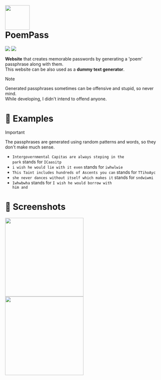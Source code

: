 <h1><img width=80 src="https://github.com/MrQuackDuck/PoemPass/assets/61251075/599248e3-4f66-4149-991c-65ab244b9a90" /> <div>PoemPass</div></h1>
<p>
  <a href="https://learn.microsoft.com/en-us/dotnet/core/introduction"><img src="https://img.shields.io/badge/.NET-Core-gray?color=6950D8" /></a>
  <a href="https://dotnet.microsoft.com/en-us/apps/aspnet"><img src="https://img.shields.io/badge/ASP.NET-blue" /></a>
</p>

<p><b>Website</b> that creates memorable passwords by generating a 'poem' passphrase along with them. <br>
This website can be also used as a <b>dummy text generator</b>.
</p>

> [!NOTE]
> Generated passphrases sometimes can be offensive and stupid, so never mind. <br>
> While developing, I didn't intend to offend anyone. <br>

<h1>🌊 Examples</h1>

> [!IMPORTANT]
> The passphrases are generated using random patterns and words, so they don't make much sense. <br>

- <code>Intergovernmental Capitas are always steping in the park</code> stands for <code>ICaasitp</code><br>
- <code>i wish he would lie with it even</code> stands for <code>iwhwlwie</code><br>
- <code>This Taint includes hundreds of Ascents you can</code> stands for <code>TTihoAyc</code><br>
- <code>she never dances without itself which makes it</code> stands for <code>sndwiwmi</code><br>
- <code>Iwhwbwha</code> stands for <code>I wish he would borrow with him and</code><br>

<h1>👀 Screenshots</h1>
<img height=256 src="https://github.com/MrQuackDuck/PoemPass/assets/61251075/9a08be44-8e88-419d-8044-2bdaec6d3497">
<img height=256 src="https://github.com/MrQuackDuck/PoemPass/assets/61251075/3769a692-5b86-4cde-aad7-94ebbab2e26b">
